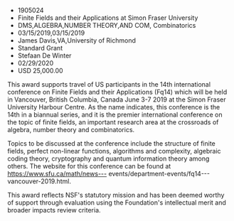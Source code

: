 
* 1905024
* Finite Fields and their Applications at Simon Fraser University
* DMS,ALGEBRA,NUMBER THEORY,AND COM, Combinatorics
* 03/15/2019,03/15/2019
* James Davis,VA,University of Richmond
* Standard Grant
* Stefaan De Winter
* 02/29/2020
* USD 25,000.00

This award supports travel of US participants in the 14th international
conference on Finite Fields and their Applications (Fq14) which will be held in
Vancouver, British Columbia, Canada June 3-7 2019 at the Simon Fraser University
Harbour Centre. As the name indicates, this conference is the 14th in a biannual
series, and it is the premier international conference on the topic of finite
fields, an important research area at the crossroads of algebra, number theory
and combinatorics.

Topics to be discussed at the conference include the structure of finite fields,
perfect non-linear functions, algorithms and complexity, algebraic coding
theory, cryptography and quantum information theory among others. The website
for this conference can be found at https://www.sfu.ca/math/news---
events/department-events/fq14---vancouver-2019.html.

This award reflects NSF's statutory mission and has been deemed worthy of
support through evaluation using the Foundation's intellectual merit and broader
impacts review criteria.

